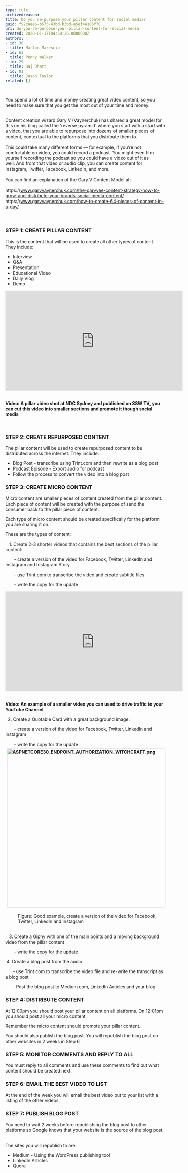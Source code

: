 ```yaml
---
type: rule
archivedreason: 
title: Do you re-purpose your pillar content for social media?
guid: f92caee6-b575-43bd-b3bd-a5ef44106f78
uri: do-you-re-purpose-your-pillar-content-for-social-media
created: 2020-01-17T04:58:26.0000000Z
authors:
- id: 30
  title: Marlon Marescia
- id: 62
  title: Penny Walker
- id: 29
  title: Raj Dhatt
- id: 81
  title: Jason Taylor
related: []

---
```



You spend a lot of time and money creating great video content, so you need to make sure that you get the most out of your time and money. <br><div><br></div><div>Content creation wizard Gary&#160;V (Vaynerchuk) has shared a great&#160;model for this on his blog called the 'reverse pyramid'&#160;where you start with a&#160;start with a&#160;video, that you are able to repurpose into dozens of smaller pieces of content, contextual to the platforms that you&#160;distribute them to.&#160;<br></div><div><br></div><div>This could take many different forms — for example, if you’re not comfortable on video, you could record a podcast. You might even film yourself recording the podcast so you could have a video out of it as well.&#160;And from that video or audio clip, you can&#160;create content for Instagram, Twitter, Facebook, LinkedIn, and more.&#160;<br></div><div><br></div><div>You can find an explanation of the Gary V Content Model at&#58;<br></div><div><br></div><div>https&#58;//www.garyvaynerchuk.com/the-garyvee-content-strategy-how-to-grow-and-distribute-your-brands-social-media-content/<br>https&#58;//www.garyvaynerchuk.com/how-to-create-64-pieces-of-content-in-a-day/<br></div>
<br><excerpt class='endintro'></excerpt><br>
<h3 class="ssw15-rteElement-H3">​STEP 1&#58; CREATE PILLAR CONTENT</h3><p>This is the content that will be used to create all other types of content. They include&#58;<br></p><ul><li>Interview</li><li>Q&amp;A</li><li>Presentation</li><li>Educational Video</li><li>Daily Vlog</li><li>Demo<br></li></ul><div class="ms-rtestate-read ms-rte-embedcode ms-rte-embedil ms-rtestate-notify" unselectable="on"><iframe width="560" height="315" src="https&#58;//www.youtube.com/embed/1fpIynISxnM" frameborder="0"></iframe>&#160;</div><dl class="ssw15-rteElement-ImageArea"><b>Video&#58;&#160;​A&#160;pillar video shot at&#160;NDC Sydney and published on SSW TV, you can cut this video into smaller&#160;sections and promote it though social media</b><b><dl class="ssw15-rteElement-ImageArea"><b><br></b></dl></b></dl><h3 class="ssw15-rteElement-H3">STEP 2&#58; CREATE REPURPOSED CONTENT</h3><p></p><p>The pillar content will be used to create repurposed content to be distributed across the internet. They include&#58;<br></p><ul><li>Blog Post - transcribe using Trint.com and then rewrite as a blog post</li><li>Podcast Episode - Export audio for podcast</li><li>Follow the process to convert the video into a blog post</li></ul><p></p><h3 class="ssw15-rteElement-H3">STEP 3&#58; CREATE MICRO CONTENT<br></h3><p>Micro content are smaller pieces of content created from the pillar content. Each piece of content will be created with the purpose of send the consumer back to the pillar piece of content.<br></p><p>Each type of micro content should be created specifically for the platform you are sharing it on.<br></p><p>These are the types of content&#58;</p><p><span style="background-color&#58;initial;color&#58;#333333;">&#160; &#160;1. ​</span><span style="background-color&#58;initial;color&#58;#333333;">Create 2-3 shorter videos that contains the best sections of the pillar content&#58;&#160; &#160;</span></p><p></p><p><span style="background-color&#58;initial;">&#160; &#160; &#160; &#160;- crea</span><span style="background-color&#58;initial;">te</span><span style="background-color&#58;initial;"> a </span><span style="background-color&#58;initial;">version </span><span style="background-color&#58;initial;">of the video for Facebook, Twitter, LinkedIn and Instagram and Instagram Story</span></p><p><span style="background-color&#58;initial;">&#160; &#160; &#160; &#160;-&#160;use Trint.com to transcribe the video and create subtitle files&#160;</span></p><p><span style="background-color&#58;initial;">​​&#160; &#160; &#160; &#160;-&#160;w</span><span style="background-color&#58;initial;">rite the c</span><span style="background-color&#58;initial;">opy for the update</span></p><div class="ms-rtestate-read ms-rte-embedcode ms-rte-embedil ms-rtestate-notify"><iframe width="560" height="315" src="https&#58;//www.youtube.com/embed/WA65vAPLK_k" frameborder="0"></iframe>&#160;</div><p><span style="background-color&#58;initial;"><strong>Video&#58; An example of a smaller video you can&#160;used to drive traffic to your YouTube Channel</strong><br></span></p><p><span style="background-color&#58;initial;"></span>&#160; 2.&#160;Cre<span style="background-color&#58;initial;">ate a Quotable Card</span><span style="background-color&#58;initial;"> with a great background image&#58;</span>​</p><p><span style="background-color&#58;initial;">&#160; &#160; &#160; &#160;- create a version of the video for Facebook, Twitter, LinkedIn and Instagram</span></p><dl class="ssw15-rteElement-ImageArea">&#160; &#160; &#160; &#160;- write the copy for the update<img src="/PublishingImages/ASPNETCORE30_ENDPOINT_AUTHORIZATION_WITCHCRAFT.png" alt="ASPNETCORE30_ENDPOINT_AUTHORIZATION_WITCHCRAFT.png" style="font-weight&#58;bold;margin&#58;5px;width&#58;500px;height&#58;500px;" /><br></dl><dd class="ssw15-rteElement-FigureGood">Figure&#58; Go​od example, create​​&#160;a version of the video for Facebook, Twitter, LinkedIn and Instagram<br>​<br></dd><p></p><div><span style="background-color&#58;initial;">&#160; &#160;3.&#160;Create a Giphy with one of the main points and a moving background video from the pillar content</span><br><dl class="ssw15-rteElement-ImageArea">&#160; &#160; &#160; &#160;-&#160;write the copy for the update​</dl><dl class="ssw15-rteElement-ImageArea"><span style="background-color&#58;initial;">​​</span><span style="background-color&#58;initial;">​</span>​​<span style="background-color&#58;initial;">&#160;4. Create a blog post from the audio</span></dl><p class="ssw15-rteElement-P">&#160; &#160; &#160; - use Trint.com.to transcribe the video file and re-write the transcript as a blog post</p><p class="ssw15-rteElement-P">&#160; &#160; &#160; - Post the blog post to Medium.com, LinkedIn Articles and your blog​​​​</p><p></p><h3 class="ssw15-rteElement-H3">STEP 4&#58; DISTRIBUTE CONTENT</h3><p>At 12&#58;00pm you should post your pillar content on all platforms. On 12&#58;01pm you should post all your micro content.<br></p><p>Remember the micro content should promote your pillar content.<br></p><p>You should also publish the blog post. You will republish the blog post on other websites in 2 weeks in Step 6</p><h3 class="ssw15-rteElement-H3">STEP 5&#58; MONITOR COMMENTS AND REPLY TO ALL</h3><p>You must reply to all comments and use these comments to find out what content should be created next.</p><h3 class="ssw15-rteElement-H3">STEP 6&#58; EMAIL THE BEST VIDEO TO LIST</h3><p>At the end of the week you will email the best video out to your list with a listing of the other videos.</p><h3 class="ssw15-rteElement-H3">STEP 7&#58; PUBLISH BLOG POST</h3><p>You need to wait 2 weeks before republishing the blog post to other platforms so Google knows that your website is the source of the blog post.</p><p><br>The sites you will republish to are&#58;<br></p><ul><li>Medium - Using the WordPress​ publishing tool</li><li>LinkedIn Articles</li><li>Quora​<br></li></ul><p></p></div>


